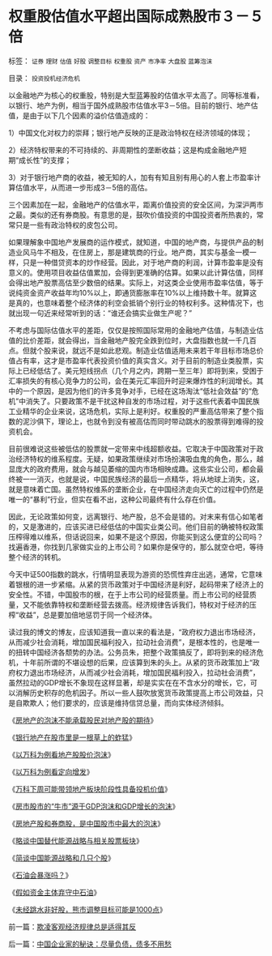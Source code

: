 # 权重股估值水平超出国际成熟股市３－５倍

标签： `证券` `理财` `估值` `好股` `调整目标` `权重股` `资产` `市净率` `大盘股` `蓝筹泡沫` 

目录： `投资投机经济危机`

以金融地产为核心的权重股，特别是大型蓝筹股的估值水平太高了。同等标准看，以银行、地产为例，相当于国外成熟股市估值水平3－5倍。目前的银行、地产估值，是由于以下几个因素的溢价估值造成的：

1）中国文化对权力的崇拜；银行地产反映的正是政治特权在经济领域的体现；

2）经济特权带来的不可持续的、非周期性的垄断收益；这是构成金融地产短期“成长性”的支撑；

3）对于银行地产商的收益，被无知的人，加有有知且别有用心的人套上市盈率计算估值水平，从而进一步形成3－5倍的高估。

三个因素加在一起，金融地产的估值水平，距离价值投资的安全区间，为深沪两市之最。类似的还有券商股。有意思的是，鼓吹价值投资的中国投资者所热衷的，常常只是一些有政治特权的皮包公司。



如果理解象中国地产发展商的运作模式，就知道，中国的地产商，与提供产品的制造业风马牛不相及，在住房上，那是建筑商的行业。地产商，其实与基金一模一样，只是一种借贷资本的炒作经营。因此，对于地产商的利润，计算市盈率是没有意义的。使用项目收益估值累加，会得到更准确的估算。如果以此计算估值，同样会得出地产股票高估至少数倍的结果。实际上，对这类企业使用市盈率估值，等于说纯资金资产收益年均10%以上，即通货膨胀率在10%以上维持数十年。就算这是真的，也意味着整个经济体的利空会抵销个别行业的特权利多。这种情况下，也就出现一句近来经常听到的话：“谁还会搞实业做生产呢？”



不考虑与国际估值水平的差距，仅仅是按照国际常用的金融地产估值，与制造业估值的比价差距，就会得出，当金融地产股完全跌到位时，大盘指数也就一千几百点。但就个股来说，就远不是如此悲观。制造业估值适用未来若干年目标市场总价值占有率，这才是市盈率代表投资价值的真实含义。对于目前的制造业类股票，实际上已经低估了。美元短线拐点（几个月之内，跨期一至三年）即将到来，受困于汇率损失的有核心竞争力的公司，会在美元汇率回升时迎来爆炸性的利润增长。其中的一个原因，是因为他们的许多竞争对手，已经在这场淘汰“低社会效益”的“危机”中消失了。只要政策不是干扰这种自发的市场过程，对于这些代表着中国民族工业精华的企业来说，这场危机，实际上是利好。权重股的严重高估带来了整个指数的泥沙俱下，理论上，也就令到没有被高估而同时带动跳水的股票得到难得的投资机会。



目前很难说这些被低估的股票就一定带来中线超额收益。它取决于中国政策对于政治经济特权的维系程度。无疑，如果政策继续对市场扮演吸血鬼的角色，那么，越显庞大的政府费用，就会与越见萎缩的国内市场相映成趣。这些实业公司，都会最终被一一消灭，也就是说，中国民族经济的最后一点精华，将从地球上消失，这，就是意味着亡国。虽然特权维系的垄断企业，在中国经济走向灭亡的过程中仍然是唯一的“暴利”行业，但实在看不出，这种公司最终有什么存在价值。



因此，无论政策如何变，远离银行、地产股，总不会是错的。对末来有信心如笔者的，又是激进的，应该买进已经低估的中国实业类公司。他们目前的确被特权政策压榨得难以维系，但话说回来，如果不是这个原因，你能买到这么便宜的公司吗？找遍香港，你找到几家做实业的上市公司？如果你是保守的，那么就空仓吧，等待整个经济的转机。



今天中证500指数的跳水，行情明显表现为游资的恐慌性弃庄出逃，通常，它意味着银根的进一步紧缩。从紧的货币政策对于中国经济是利好，起码带来了经济上的安全性。不错，中国股市的根，在于上市公司的经营质量。而上市公司的经营质量，又不能依靠特权和垄断经营去拨高。经济规律告诉我们，特权对于经济的压榨“收益”，总是要加倍地惩罚于同一个经济体。



读过我的博文的博友，应该知道我一直以来的看法是，“政府权力退出市场经济，从而减少社会消耗，增加国民福利投入，拉动社会消费”，是根本性的，也是唯一的扭转中国经济各颓势的办法。公务员朱，把整个政策搞反了，即将到来的经济危机，十年前所谓的不堪设想的后果，应该算到朱的头上。从紧的货币政策加上“政府权力退出市场经济，从而减少社会消耗，增加国民福利投入，拉动社会消费”，虽然拉动的GDP增长不象现在这样显著，却是实实在在不含水分的增长，它，可以消解历史积存的危机因子。所以一些人鼓吹放宽货币政策提高上市公司效益，只是自欺欺人；他们要求的，应该是维持信贷总量，而向实体经济倾斜。



《[房地产的泡沫不能承载股民对地产股的期待](../../../2007/8/29/房地产的泡沫不能承载股民对地产股的期待.md)》

《[银行地产在股市里是一根草上的蚱猛](../../../2007/9/19/银行地产在股市里是一根草上的蚱猛.md)》

《[以万科为例看地产股股价泡沫](../../../2007/9/26/从万科看地产股股价泡沫.md)》

《[以万科为例看定向增发](../../../2007/9/27/高价增发和资本金增加和市净率的关系.md)》

《[万科下周可能带领地产板块阶段性具备投机价值](../../../2007/9/22/地产股宜用市净率估值，地产股投机泡沫浓重.md)》

《[房市股市的“牛市”源于GDP泡沫和GDP增长的泡沫](../../../2007/10/2/房市股市的“牛市”源于GDP泡沫和GDP增长的泡沫.md)》

《[房地产股和券商股，是中国股市中最大的泡沫](../../../2007/8/31/房地产股和券商股，是中国股市中最大的泡沫.md)》

《[略谈中国替代能源战略与相关股票板块](../../../2007/11/12/略谈中国替代能源战略.md)》

《[简谈中国能源战略和几只个股](../../../2007/11/6/简谈中国能源战略.md)》

《[石油会暴涨吗？](../../../2007/9/4/美国是一个可怕的对手.md)》

《[假如资金主体弃守中石油](../../../2007/11/2/假如资金主体弃守中石油.md)》

《[未经跳水非好股，熊市调整目标可能是1000点](../../../2008/6/17/权重股估值水平超出国际成熟股市３－５倍.md)》





前一篇：[欺凌客观经济规律总是适得其反](../../../2008/6/16/欺凌客观经济规律总是适得其反.md)

后一篇：[中国企业家的秘诀：尽量负债，债多不用愁](../../../2008/6/18/中国企业家的秘诀：尽量负债，债多不用愁.md)